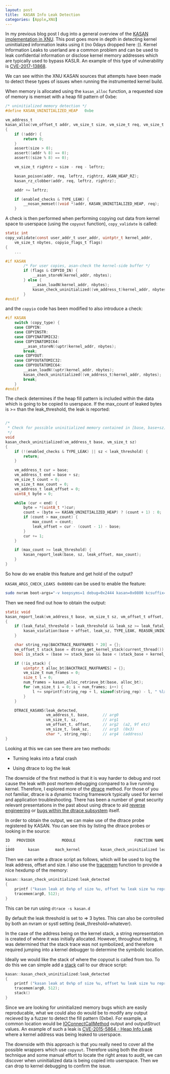 ```yaml
---
layout: post
title:  KASAN Info Leak Detection 
categories: [Apple,XNU]
---
```


In my previous blog post I dug into a general overview of the [KASAN implementation in XNU](http://127.0.0.1:4000/macos-kasan/). This post goes more in depth in detecting kernel uninitialized information leaks using it (no 0days dropped here :)). Kernel Information Leaks to userland are a common problem and can be used to leak confidential information or disclose kernel memory addresses which are typically used to bypass KASLR. An example of this type of vulnerability is [CVE-2017-13868](https://bazad.github.io/2018/03/a-fun-xnu-infoleak/). 

We can see within the XNU KASAN sources that attempts have been made to detect these types of issues when running the instrumented kernel build.

When memory is allocated using the ```kasan_alloc``` function, a requested size of memory is memset with a heap fill pattern of 0xbe: 

```c
/* uninitialized memory detection */
#define KASAN_UNINITIALIZED_HEAP   0xbe

vm_address_t
kasan_alloc(vm_offset_t addr, vm_size_t size, vm_size_t req, vm_size_t leftrz)
{
	if (!addr) {
		return 0;
	}
	assert(size > 0);
	assert((addr % 8) == 0);
	assert((size % 8) == 0);

	vm_size_t rightrz = size - req - leftrz;

	kasan_poison(addr, req, leftrz, rightrz, ASAN_HEAP_RZ);
	kasan_rz_clobber(addr, req, leftrz, rightrz);

	addr += leftrz;

	if (enabled_checks & TYPE_LEAK) {
		__nosan_memset((void *)addr, KASAN_UNINITIALIZED_HEAP, req);
	}
```

A check is then performed when performing copying out data from kernel space to userspace (using the ```copyout``` function), ```copy_validate``` is called:

```c
static int
copy_validate(const user_addr_t user_addr, uintptr_t kernel_addr,
    vm_size_t nbytes, copyio_flags_t flags)
{
	...

#if KASAN
		/* For user copies, asan-check the kernel-side buffer */
		if (flags & COPYIO_IN) {
			__asan_storeN(kernel_addr, nbytes);
		} else {
			__asan_loadN(kernel_addr, nbytes);
			kasan_check_uninitialized((vm_address_t)kernel_addr, nbytes);
		}
#endif
```
and the ```copyio``` code has been modified to also introduce a check:

```c
#if KASAN
	switch (copy_type) {
	case COPYIN:
	case COPYINSTR:
	case COPYINATOMIC32:
	case COPYINATOMIC64:
		__asan_storeN((uptr)kernel_addr, nbytes);
		break;
	case COPYOUT:
	case COPYOUTATOMIC32:
	case COPYOUTATOMIC64:
		__asan_loadN((uptr)kernel_addr, nbytes);
		kasan_check_uninitialized((vm_address_t)kernel_addr, nbytes);
		break;
	}
#endif
```

The check determines if the heap fill pattern is included within the data which is going to be copied to userspace. If the max_count of leaked bytes is >= than the leak_threshold, the leak is reported:  

```c

/*
 * Check for possible uninitialized memory contained in [base, base+sz).
 */
void
kasan_check_uninitialized(vm_address_t base, vm_size_t sz)
{
	if (!(enabled_checks & TYPE_LEAK) || sz < leak_threshold) {
		return;
	}

	vm_address_t cur = base;
	vm_address_t end = base + sz;
	vm_size_t count = 0;
	vm_size_t max_count = 0;
	vm_address_t leak_offset = 0;
	uint8_t byte = 0;

	while (cur < end) {
		byte = *(uint8_t *)cur;
		count = (byte == KASAN_UNINITIALIZED_HEAP) ? (count + 1) : 0;
		if (count > max_count) {
			max_count = count;
			leak_offset = cur - (count - 1) - base;
		}
		cur += 1;
	}

	if (max_count >= leak_threshold) {
		kasan_report_leak(base, sz, leak_offset, max_count);
	}
}
```

So how do we enable this feature and get hold of the output? 

```KASAN_ARGS_CHECK_LEAKS 0x0800U``` can be used to enable the feature:

```bash
sudo nvram boot-args="-v keepsyms=1 debug=0x2444 kasan=0x0800 kcsuffix=kasan"
```
Then we need find out how to obtain the output: 

```c
static void
kasan_report_leak(vm_address_t base, vm_size_t sz, vm_offset_t offset, vm_size_t leak_sz)
{
	if (leak_fatal_threshold > leak_threshold && leak_sz >= leak_fatal_threshold){
		kasan_violation(base + offset, leak_sz, TYPE_LEAK, REASON_UNINITIALIZED);
	}

	char string_rep[BACKTRACE_MAXFRAMES * 20] = {};
	vm_offset_t stack_base = dtrace_get_kernel_stack(current_thread());
	bool is_stack = (base >= stack_base && base < (stack_base + kernel_stack_size));

	if (!is_stack) {
		uintptr_t alloc_bt[BACKTRACE_MAXFRAMES] = {};
		vm_size_t num_frames = 0;
		size_t l = 0;
		num_frames = kasan_alloc_retrieve_bt(base, alloc_bt);
		for (vm_size_t i = 0; i < num_frames; i++) {
			l += snprintf(string_rep + l, sizeof(string_rep) - l, " %lx", alloc_bt[i]);
		}
	}

	DTRACE_KASAN5(leak_detected,
				  vm_address_t, base,      // arg0
				  vm_size_t, sz,           // arg1 
				  vm_offset_t, offset,     // arg2  (a2, 9f etc)
				  vm_size_t, leak_sz,      // arg3  (0x3)
				  char *, string_rep);     // arg4  (address)
}
```

Looking at this we can see there are two methods:

* Turning leaks into a fatal crash

* Using dtrace to log the leak  

The downside of the first method is that it is way harder to debug and root cause the leak with post mortem debugging compared to a live running kernel. Therefore, I explored more of the [dtrace](http://dtrace.org/blogs/about/) method. For those of you not familiar, dtrace is a dynamic tracing framework typically used for kernel and application troubleshooting. There has been a number of great security relevant presentations in the past about using dtrace to aid [reverse engineering](https://www.blackhat.com/presentations/bh-usa-08/Beauchamp_Weston/BH_US_08_Beauchamp-Weston_DTrace.pdf) or [bugs within the dtrace subsystem](https://securitylab.github.com/research/apple-xnu-dtrace-CVE-2017-13782) itself.    

In order to obtain the output, we can make use of the dtrace probe registered by KASAN. You can see this by listing the dtrace probes or looking in the source:

```bash
ID   PROVIDER            MODULE                          FUNCTION NAME
.. 
1840      kasan       mach_kernel         kasan_check_uninitialized leak_detected
```

Then we can write a dtrace script as follows, which will be used to log the leak address, offset and size. I also use the [tracemem](https://docs.oracle.com/cd/E19253-01/819-5488/gcgge/index.html) function to provide a nice hexdump of the memory: 

```c
kasan::kasan_check_uninitialized:leak_detected
{
    printf ("kasan leak at 0x%p of size %u, offset %u leak size %u repr: %s ",arg0,arg1,arg2,arg3,stringof(arg4));
    tracemem(arg0, 512);
}
```
This can be run using ```dtrace -s kasan.d```

By default the leak threshold is set to => 3 bytes. This can also be controlled by both an nvram or systl setting (leak_threshold=whatever).  

In the case of the address being on the kernel stack, a string representation is created of where it was initially allocated. However, throughout testing, it was determined that the stack trace was not symbolized, and therefore required jumping into a kernel debugger to determine the symbolic location. 

Ideally we would like the stack of where the copyout is called from too. To do this we can simple add a [stack](https://docs.oracle.com/cd/E18752_01/html/819-5488/gcfbn.html#gcgfo) call to our dtrace script:

```c
kasan::kasan_check_uninitialized:leak_detected
{
    printf ("kasan leak at 0x%p of size %u, offset %u leak size %u repr: %s ",arg0,arg1,arg2,arg3,stringof(arg4));
    tracemem(arg0, 512);
    stack()
}
```

Since we are looking for uninitialized memory bugs which are easily reproducable, what we could also do would be to modify any output recieved by a fuzzer to detect the fill pattern (0xbe). For example, a common location would be [IOConnectCallMethod](https://developer.apple.com/documentation/iokit/1514240-ioconnectcallmethod?language=objc) output and outputStruct values. An example of such a leak is [CVE-2015-5864 - Heap Info Leak](https://github.com/jndok/tpwn-bis/blob/cb7760c587d7080545fc98d0a4d42b802f5de62e/poc-1/pwn.m#L25) where a kernel address was being leaked to userspace.   

The downside with this approach is that you really need to cover all the possible wrappers which use ```copyout```. Therefore using both the dtrace technique and some manual effort to locate the right areas to audit, we can discover when uninitialized data is being copied into userspace. Then we can drop to kernel debugging to confirm the issue.  